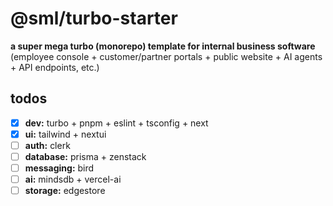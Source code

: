 # @sml/turbo-starter

**a super mega turbo (monorepo) template for internal business software**
\
(employee console + customer/partner portals + public website + AI agents + API endpoints, etc.)

## todos
- [x] **dev:** turbo + pnpm + eslint + tsconfig + next
- [x] **ui:** tailwind + nextui
- [ ] **auth:** clerk
- [ ] **database:** prisma + zenstack
- [ ] **messaging:** bird
- [ ] **ai:** mindsdb + vercel-ai
- [ ] **storage:** edgestore
